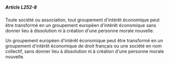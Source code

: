##### Article L252-8

Toute société ou association, tout groupement d'intérêt économique peut être transformé en un groupement européen d'intérêt économique sans donner lieu à dissolution ni à création d'une personne morale nouvelle.

Un groupement européen d'intérêt économique peut être transformé en un groupement d'intérêt économique de droit français ou une société en nom collectif, sans donner lieu à dissolution ni à création d'une personne morale nouvelle.


